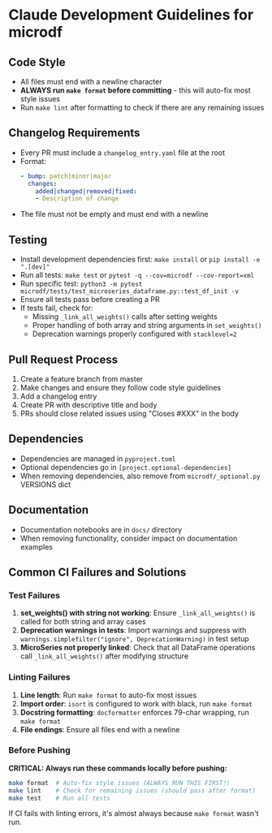 # Claude Development Guidelines for microdf

## Code Style
- All files must end with a newline character
- **ALWAYS run `make format` before committing** - this will auto-fix most style issues
- Run `make lint` after formatting to check if there are any remaining issues

## Changelog Requirements
- Every PR must include a `changelog_entry.yaml` file at the root
- Format:
  ```yaml
  - bump: patch|minor|major
    changes:
      added|changed|removed|fixed:
      - Description of change
  ```
- The file must not be empty and must end with a newline

## Testing
- Install development dependencies first: `make install` or `pip install -e ".[dev]"`
- Run all tests: `make test` or `pytest -q --cov=microdf --cov-report=xml`
- Run specific test: `python3 -m pytest microdf/tests/test_microseries_dataframe.py::test_df_init -v`
- Ensure all tests pass before creating a PR
- If tests fail, check for:
  - Missing `_link_all_weights()` calls after setting weights
  - Proper handling of both array and string arguments in `set_weights()`
  - Deprecation warnings properly configured with `stacklevel=2`

## Pull Request Process
1. Create a feature branch from master
2. Make changes and ensure they follow code style guidelines
3. Add a changelog entry
4. Create PR with descriptive title and body
5. PRs should close related issues using "Closes #XXX" in the body

## Dependencies
- Dependencies are managed in `pyproject.toml`
- Optional dependencies go in `[project.optional-dependencies]`
- When removing dependencies, also remove from `microdf/_optional.py` VERSIONS dict

## Documentation
- Documentation notebooks are in `docs/` directory
- When removing functionality, consider impact on documentation examples

## Common CI Failures and Solutions

### Test Failures
1. **set_weights() with string not working**: Ensure `_link_all_weights()` is called for both string and array cases
2. **Deprecation warnings in tests**: Import warnings and suppress with `warnings.simplefilter("ignore", DeprecationWarning)` in test setup
3. **MicroSeries not properly linked**: Check that all DataFrame operations call `_link_all_weights()` after modifying structure

### Linting Failures
1. **Line length**: Run `make format` to auto-fix most issues
2. **Import order**: `isort` is configured to work with black, run `make format`
3. **Docstring formatting**: `docformatter` enforces 79-char wrapping, run `make format`
4. **File endings**: Ensure all files end with a newline

### Before Pushing
**CRITICAL: Always run these commands locally before pushing:**
```bash
make format  # Auto-fix style issues (ALWAYS RUN THIS FIRST!)
make lint    # Check for remaining issues (should pass after format)
make test    # Run all tests
```

If CI fails with linting errors, it's almost always because `make format` wasn't run.